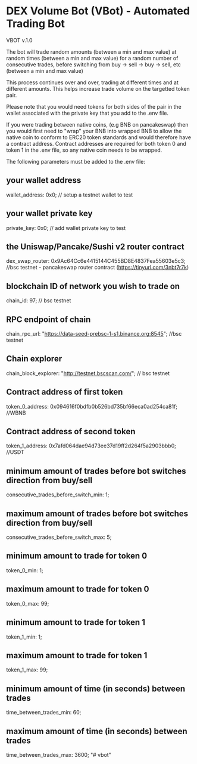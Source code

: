 # DEX Volume Bot (VBot) - Automated Trading Bot

VBOT v.1.0

The bot will trade random amounts (between a min and max value) at random times (between a min and max value) for a random number of consecutive trades, before switching from buy -> sell -> buy -> sell, etc (between a min and max value)

This process continues over and over, trading at different times and at different amounts. This helps increase trade volume on the targetted token pair.

Please note that you would need tokens for both sides of the pair in the wallet associated with the private key that you add to the .env file.

If you were trading between native coins, (e.g BNB on pancakeswap) then you would first need to "wrap" your BNB into wrapped BNB to allow the 
native coin to conform to ERC20 token standards and would therefore have a contract address. Contract addresses are required for both token 0 and token 1 in
the .env file, so any native coin needs to be wrapped.

The following parameters must be added to the .env file:


## your wallet address
wallet_address: 0x0;          // setup a testnet wallet to test

## your wallet private key
private_key: 0x0;             // add wallet private key to test

## the Uniswap/Pancake/Sushi v2 router contract
dex_swap_router: 0x9Ac64Cc6e4415144C455BD8E4837Fea55603e5c3;  //bsc testnet - pancakeswap router contract (https://tinyurl.com/3nbt7r7k)

## blockchain ID of network you wish to trade on
chain_id: 97;    // bsc testnet

## RPC endpoint of chain
chain_rpc_url: "https://data-seed-prebsc-1-s1.binance.org:8545";    //bsc testnet 

## Chain explorer
chain_block_explorer: "http://testnet.bscscan.com/";     // bsc testnet

## Contract address of first token
token_0_address: 0x094616f0bdfb0b526bd735bf66eca0ad254ca81f;    //WBNB

## Contract address of second token
token_1_address: 0x7afd064dae94d73ee37d19ff2d264f5a2903bbb0;    //USDT

## minimum amount of trades before bot switches direction from buy/sell
consecutive_trades_before_switch_min: 1;

## maximum amount of trades before bot switches direction from buy/sell
consecutive_trades_before_switch_max: 5;

## minimum amount to trade for token 0
token_0_min: 1;

## maximum amount to trade for token 0
token_0_max: 99;

## minimum amount to trade for token 1
token_1_min: 1;

## maximum amount to trade for token 1
token_1_max: 99;

## minimum amount of time (in seconds) between trades
time_between_trades_min: 60;

## maximum amount of time (in seconds) between trades
time_between_trades_max: 3600;
"# vbot" 
